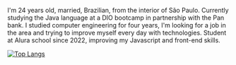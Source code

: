 I'm 24 years old, married, Brazilian, from the interior of São Paulo.
Currently studying the Java language at a DIO bootcamp in partnership with the Pan bank.
I studied computer engineering for four years, I'm looking for a job in the area and trying to improve myself every day with technologies.
Student at Alura school since 2022, improving my Javascript and front-end skills.

[![Top Langs](https://github-readme-stats.vercel.app/api/top-langs/?username=CassioJhones&layout=compact)](https://github.com/CassioJhones)
